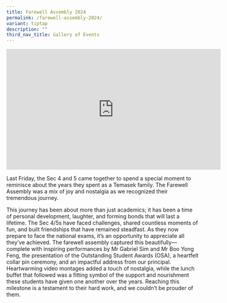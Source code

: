 ```yaml
---
title: Farewell Assembly 2024
permalink: /farewell-assembly-2024/
variant: tiptap
description: ""
third_nav_title: Gallery of Events
---
```

<div class="iframe-wrapper">
<iframe height="315" width="560" allowfullscreen="true" frameborder="0" src="https://www.youtube.com/embed/jNLbeCPQlMM?si=WjU-qVoXQpIbj70l"></iframe>
</div>
<p></p>
<p>Last Friday, the Sec 4 and 5 came together to spend a special moment to
reminisce about the years they spent as a Temasek family. The Farewell
Assembly was a mix of joy and nostalgia as we recognized their tremendous
journey.</p>
<p></p>
<p>This journey has been about more than just academics; it has been a time
of personal development, laughter, and forming bonds that will last a lifetime.
The Sec 4/5s have faced challenges, shared countless moments of fun, and
built friendships that have remained steadfast. As they now prepare to
face the national exams, it’s an opportunity to appreciate all they’ve
achieved. The farewell assembly captured this beautifully—complete with
inspiring performances by Mr Gabriel Sim and Mr Boo Yong Feng, the presentation
of the Outstanding Student Awards (OSA), a heartfelt collar pin ceremony,
and an impactful address from our principal. Heartwarming video montages
added a touch of nostalgia, while the lunch buffet that followed was a
fitting symbol of the support and nourishment these students have given
one another over the years. Reaching this milestone is a testament to their
hard work, and we couldn’t be prouder of them.</p>
<p></p>